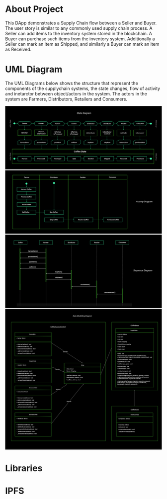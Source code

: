 # About Project
This DApp demonstrates a Supply Chain flow between a Seller and Buyer. The user story is similar to any commonly used supply chain process. A Seller can add items to the inventory system stored in the blockchain. A Buyer can purchase such items from the inventory system. Additionally a Seller can mark an item as Shipped, and similarly a Buyer can mark an item as Received.


# UML Diagram

The UML Diagrams below shows the structure that represent the components of the  supplychain systems, the state changes, flow of activity and inetarctor between object/actors  in the system. The actors in the system are Farmers,  Distributors, Retailers and Consumers.

![State Diagram](images/state-diagram.png)
![Activity Diagram](images/activity-diagram.png)
![Sequence Diagram](images/sequence-diagram.png)
![Data Modelling Diagram](images/data-modelling-diagram.png)


# Libraries

# IPFS
